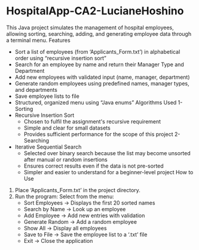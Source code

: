# HospitalApp-CA2-LucianeHoshino

This Java project simulates the management of hospital employees, allowing sorting, searching, adding, and generating employee data through a terminal menu.
Features
-	Sort a list of employees (from ‘Applicants_Form.txt’) in alphabetical order using “recursive insertion sort” 
- Search for an employee by name and return their Manager Type and Department  
- Add new employees with validated input (name, manager, department)  
- Generate random employees using predefined names, manager types, and departments  
- Save employee lists to file  
- Structured, organized menu using “Java enums”
Algorithms Used
1- Sorting
- Recursive Insertion Sort
    - Chosen to fulfil the assignment's recursive requirement
    - Simple and clear for small datasets
    - Provides sufficient performance for the scope of this project
2- Searching
- Iterative Sequential Search
    - Selected over binary search because the list may become unsorted after manual or random insertions
    - Ensures correct results even if the data is not pre-sorted
    - Simpler and easier to understand for a beginner-level project
 How to Use
1. Place ‘Applicants_Form.txt’ in the project directory.
2. Run the program:
       Select from the menu:
     - Sort Employees → Displays the first 20 sorted names
     - Search by Name → Look up an employee
     - Add Employee → Add new entries with validation
     - Generate Random → Add a random employee
     - Show All → Display all employees
     - Save to File → Save the employee list to a ‘.txt’ file
     - Exit → Close the application
